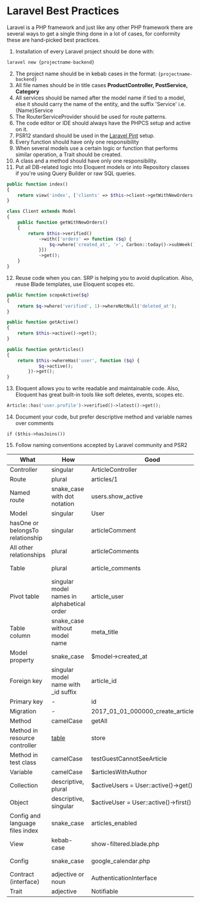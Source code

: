 # Laravel Best Practices
Laravel is a PHP framework and just like any other PHP framework there are several ways to get a single thing done in a lot of cases, for conformity these are hand-picked best practices.

1. Installation of every Laravel project should be done with:
```bash
laravel new {projectname-backend}
```
2. The project name should be in kebab cases in the format: `{projectname-backend}`
3. All file names should be in title cases **ProductController, PostService, Category**
4. All services should be named after the model name if tied to a model, else it should carry the name of the entity, and the suffix 'Service' i.e. {Name}Service
5. The RouterServiceProvider should be used for route patterns.
6. The code editor or IDE should always have the PHPCS setup and active on it.
7. PSR12 standard should be used in the [Laravel Pint](https://laravel.com/docs/10.x/pint) setup.
8. Every function should have only one responsibility
9. When several models use a certain logic or function that performs similar operation, a Trait should be created. 
10. A class and a method should have only one responsibility.
11. Put all DB-related logic into Eloquent models or into Repository classes if you're using Query Builder or raw SQL queries.

```php
public function index()
{
    return view('index', ['clients' => $this->client->getWithNewOrders()]);
}

class Client extends Model
{
    public function getWithNewOrders()
    {
        return $this->verified()
            ->with(['orders' => function ($q) {
                $q->where('created_at', '>', Carbon::today()->subWeek());
            }])
            ->get();
    }
}
```
12. Reuse code when you can. SRP is helping you to avoid duplication. Also, reuse Blade templates, use Eloquent scopes etc.
```php
public function scopeActive($q)
{
    return $q->where('verified', 1)->whereNotNull('deleted_at');
}

public function getActive()
{
    return $this->active()->get();
}

public function getArticles()
{
    return $this->whereHas('user', function ($q) {
            $q->active();
        })->get();
}
```
13. Eloquent allows you to write readable and maintainable code. Also, Eloquent has great built-in tools like soft deletes, events, scopes etc.
```php
Article::has('user.profile')->verified()->latest()->get();
```
14. Document your code, but prefer descriptive method and variable names over comments
```
if ($this->hasJoins())
```
15. Follow naming conventions accepted by Laravel community and PSR2

What | How | Good | Bad
------------ | ------------- | ------------- | -------------
Controller | singular | ArticleController | ~~ArticlesController~~
Route | plural | articles/1 | ~~article/1~~
Named route | snake_case with dot notation | users.show_active | ~~users.show-active, show-active-users~~
Model | singular | User | ~~Users~~
hasOne or belongsTo relationship | singular | articleComment | ~~articleComments, article_comment~~
All other relationships | plural | articleComments | ~~articleComment, article_comments~~
Table | plural | article_comments | ~~article_comment, articleComments~~
Pivot table | singular model names in alphabetical order | article_user | ~~user_article, articles_users~~
Table column | snake_case without model name | meta_title | ~~MetaTitle; article_meta_title~~
Model property | snake_case | $model->created_at | ~~$model->createdAt~~
Foreign key | singular model name with _id suffix | article_id | ~~ArticleId, id_article, articles_id~~
Primary key | - | id | ~~custom_id~~
Migration | - | 2017_01_01_000000_create_articles_table | ~~2017_01_01_000000_articles~~
Method | camelCase | getAll | ~~get_all~~
Method in resource controller | [table](https://laravel.com/docs/master/controllers#resource-controllers) | store | ~~saveArticle~~
Method in test class | camelCase | testGuestCannotSeeArticle | ~~test_guest_cannot_see_article~~
Variable | camelCase | $articlesWithAuthor | ~~$articles_with_author~~
Collection | descriptive, plural | $activeUsers = User::active()->get() | ~~$active, $data~~
Object | descriptive, singular | $activeUser = User::active()->first() | ~~$users, $obj~~
Config and language files index | snake_case | articles_enabled | ~~ArticlesEnabled; articles-enabled~~
View | kebab-case | show-filtered.blade.php | ~~showFiltered.blade.php, show_filtered.blade.php~~
Config | snake_case | google_calendar.php | ~~googleCalendar.php, google-calendar.php~~
Contract (interface) | adjective or noun | AuthenticationInterface | ~~Authenticatable, IAuthentication~~
Trait | adjective | Notifiable | ~~NotificationTrait~~





